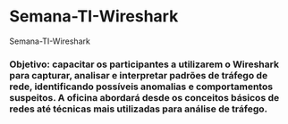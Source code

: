 # Semana-TI-Wireshark
Semana-TI-Wireshark

### Objetivo: capacitar os participantes a utilizarem o Wireshark para capturar, analisar e interpretar padrões de tráfego de rede, identificando possíveis anomalias e comportamentos suspeitos. A oficina abordará desde os conceitos básicos de redes até técnicas mais utilizadas para análise de tráfego. 
